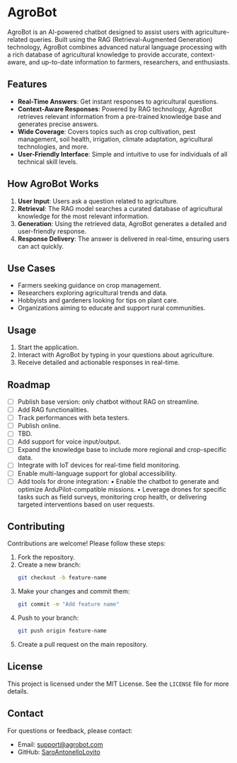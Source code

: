 # AgroBot

AgroBot is an AI-powered chatbot designed to assist users with agriculture-related queries. Built using the RAG (Retrieval-Augmented Generation) technology, AgroBot combines advanced natural language processing with a rich database of agricultural knowledge to provide accurate, context-aware, and up-to-date information to farmers, researchers, and enthusiasts.

## Features

- **Real-Time Answers**: Get instant responses to agricultural questions.
- **Context-Aware Responses**: Powered by RAG technology, AgroBot retrieves relevant information from a pre-trained knowledge base and generates precise answers.
- **Wide Coverage**: Covers topics such as crop cultivation, pest management, soil health, irrigation, climate adaptation, agricultural technologies, and more.
- **User-Friendly Interface**: Simple and intuitive to use for individuals of all technical skill levels.

## How AgroBot Works

1. **User Input**: Users ask a question related to agriculture.
2. **Retrieval**: The RAG model searches a curated database of agricultural knowledge for the most relevant information.
3. **Generation**: Using the retrieved data, AgroBot generates a detailed and user-friendly response.
4. **Response Delivery**: The answer is delivered in real-time, ensuring users can act quickly.

## Use Cases

- Farmers seeking guidance on crop management.
- Researchers exploring agricultural trends and data.
- Hobbyists and gardeners looking for tips on plant care.
- Organizations aiming to educate and support rural communities.

## Usage

1. Start the application.
2. Interact with AgroBot by typing in your questions about agriculture.
3. Receive detailed and actionable responses in real-time.

## Roadmap

- [ ] Publish base version: only chatbot without RAG on streamline.
- [ ] Add RAG functionalities.
- [ ] Track performances with beta testers.
- [ ] Publish online.
- [ ] TBD.
- [ ] Add support for voice input/output.
- [ ] Expand the knowledge base to include more regional and crop-specific data.
- [ ] Integrate with IoT devices for real-time field monitoring.
- [ ] Enable multi-language support for global accessibility.
- [ ] Add tools for drone integration:
	•	Enable the chatbot to generate and optimize ArduPilot-compatible missions.
	•	Leverage drones for specific tasks such as field surveys, monitoring crop health, or delivering targeted interventions based on user requests.

## Contributing

Contributions are welcome! Please follow these steps:

1. Fork the repository.
2. Create a new branch:
   ```bash
   git checkout -b feature-name
   ```
3. Make your changes and commit them:
   ```bash
   git commit -m "Add feature name"
   ```
4. Push to your branch:
   ```bash
   git push origin feature-name
   ```
5. Create a pull request on the main repository.

## License

This project is licensed under the MIT License. See the `LICENSE` file for more details.

## Contact

For questions or feedback, please contact:

- Email: support@agrobot.com
- GitHub: [SaroAntonelloLovito](https://github.com/SaroAntonelloLovito)
